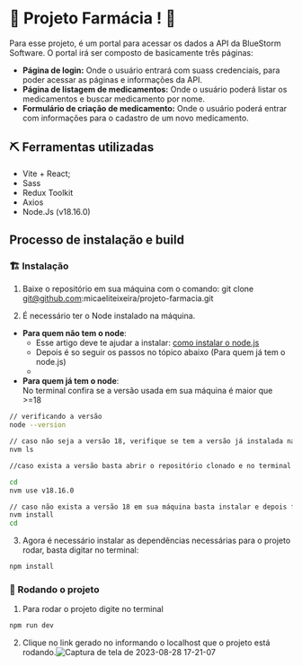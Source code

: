 # 🚧 Projeto Farmácia ! 🚧

Para esse projeto, é um portal para acessar os dados a API da BlueStorm Software. O portal irá ser composto de basicamente três páginas:

- **Página de login:** Onde o usuário entrará com suass credenciais, para poder acessar as páginas e informações da API.
- **Página de listagem de medicamentos:** Onde o usuário poderá listar os medicamentos e buscar medicamento por nome.
- **Formulário de criação de medicamento:** Onde o usuário poderá entrar com informações para o cadastro de um novo medicamento.

## ⛏ Ferramentas utilizadas

- Vite + React;
- Sass
- Redux Toolkit
- Axios
- Node.Js (v18.16.0)

## Processo de instalação e build

### 🏗 Instalação

1.  Baixe o repositório em sua máquina com o comando:
    git clone git@github.com:micaeliteixeira/projeto-farmacia.git

2.  É necessário ter o Node instalado na máquina.

- **Para quem não tem o node**:
  - Esse artigo deve te ajudar a instalar: [como instalar o node.js](https://site.alura.com.br/artigos/como-instalar-node-js-windows-linux-macos?utm_term=&utm_campaign=%5BSearch%5D%20%5BPerformance%5D%20-%20Dynamic%20Search%20Ads%20-%20Artigos%20e%20Conte%C3%BAdos&utm_source=adwords&utm_medium=ppc&hsa_acc=7964138385&hsa_cam=11384329873&hsa_grp=111087461203&hsa_ad=662261334153&hsa_src=g&hsa_tgt=aud-539280194844:dsa-843358956400&hsa_kw=&hsa_mt=&hsa_net=adwords&hsa_ver=3&gclid=Cj0KCQjwi7GnBhDXARIsAFLvH4lQ3zKcbGq13Vu9WXgut2isLI-V14Ghgi0J1d72TiD_4gVv3OkM7qsaAvrKEALw_wcB)
  - Depois é so seguir os passos no tópico abaixo (Para quem já tem o node.js)
  -
- **Para quem já tem o node**:  
  No terminal confira se a versão usada em sua máquina é maior que >=18

```bash
// verificando a versão
node --version

// caso não seja a versão 18, verifique se tem a versão já instalada na máquina
nvm ls

//caso exista a versão basta abrir o repositório clonado e no terminal mudar a versão do node

cd
nvm use v18.16.0

// caso não exista a versão 18 em sua máquina basta instalar e depois fazer o passo de abrir o projeto
nvm install
cd
```

3.  Agora é necessário instalar as dependências necessárias para o projeto rodar, basta digitar no terminal:

```bash
npm install
```

### 🚀 Rodando o projeto

1.  Para rodar o projeto digite no terminal

```bash
npm run dev
```

2. Clique no link gerado no informando o localhost que o projeto está rodando.![Captura de tela de 2023-08-28 17-21-07](https://github.com/micaeliteixeira/projeto-farmacia/assets/67610045/7511f241-cc59-4ede-a8e4-1b7a763d46ee)


